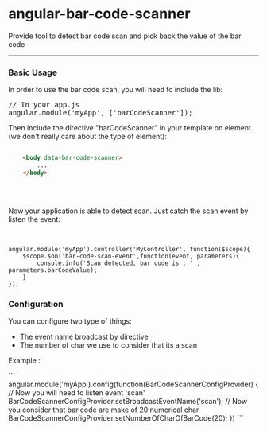 # angular-bar-code-scanner
<p>Provide tool to detect bar code scan and pick back the value of the bar code</h4>

<hr/>

<h3> Basic Usage </h3>
In order to use the bar code scan, you will need to include the lib:
<pre>
// In your app.js
angular.module('myApp', ['barCodeScanner']);
</pre>
<p>
Then include the directive "barCodeScanner" in your template on element (we don't really care about the type of element):
</p>

```html

    <body data-bar-code-scanner>
        ...
    </body>
    
```

<br/>
<p>
Now your application is able to detect scan. Just catch the scan event by listen the event:
</p>
<br/>

```
angular.module('myApp').controller('MyController', function($scope){
    $scope.$on('bar-code-scan-event',function(event, parameters){
        console.info('Scan detected, bar code is : ' , parameters.barCodeValue);
    }
});
```

<h3> Configuration </h3>
<p> You can configure two type of things:
    <ul>
        <li>The event name broadcast by directive</li>
        <li>The number of char we use to consider that its a scan</li>
    </ul>
</p>
<p>
Example : 
</p>
```
    angular.module('myApp').config(function(BarCodeScannerConfigProvider) {
        // Now you will need to listen event 'scan'
        BarCodeScannerConfigProvider.setBroadcastEventName('scan');
        // Now you consider that bar code are make of 20 numerical char
        BarCodeScannerConfigProvider.setNumberOfCharOfBarCode(20);
    })
```